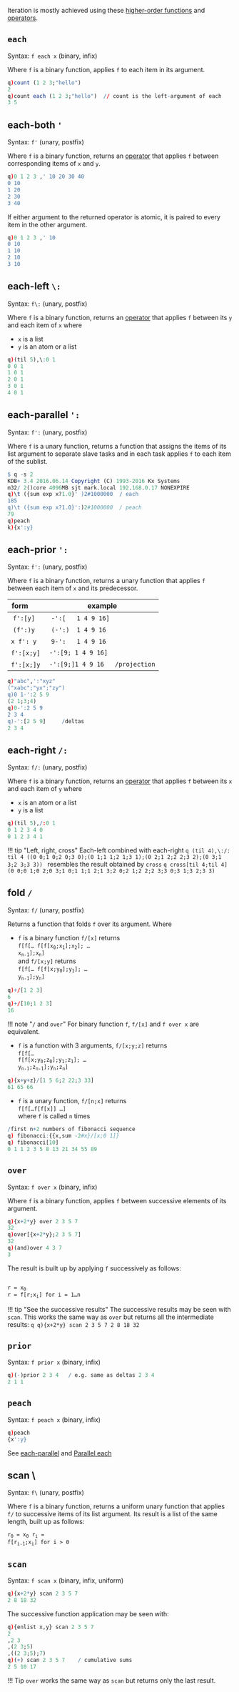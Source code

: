 Iteration is mostly achieved using these [higher-order functions](higher-order-functions) and [operators](operators). 

## `each` 

Syntax: `f each x` (binary, infix) 

Where `f` is a binary function, applies `f` to each item in its argument.
```q
q)count (1 2 3;"hello")
2
q)count each (1 2 3;"hello")  // count is the left-argument of each
3 5
```


## each-both `'`

Syntax: `f'` (unary, postfix)

Where `f` is a binary function, returns an [operator](operators) that applies `f` between corresponding items of `x` and `y`. 
```q
q)0 1 2 3 ,' 10 20 30 40
0 10
1 20
2 30
3 40
```
If either argument to the returned operator is atomic, it is paired to every item in the other argument.
```q
q)0 1 2 3 ,' 10
0 10
1 10
2 10
3 10
```


## each-left `\:`

Syntax: `f\:` (unary, postfix)

Where `f` is a binary function, returns an [operator](operators) that applies `f` between its `y` and each item of `x` where 

- `x` is a list
- `y` is an atom or a list

```q
q)(til 5),\:0 1
0 0 1
1 0 1
2 0 1
3 0 1
4 0 1
```


## each-parallel `':`

Syntax: `f':` (unary, postfix)

Where `f` is a unary function, returns a function that assigns the items of its list argument to separate slave tasks and in each task applies `f` to each item of the sublist. 
```q
$ q -s 2
KDB+ 3.4 2016.06.14 Copyright (C) 1993-2016 Kx Systems
m32/ 2()core 4096MB sjt mark.local 192.168.0.17 NONEXPIRE
q)\t ({sum exp x?1.0}' )2#1000000  / each
185
q)\t ({sum exp x?1.0}':)2#1000000  / peach
79
q)peach
k){x':y}
```


## each-prior `':`

Syntax: `f':`  (unary, postfix) 

Where `f` is a binary function, returns a unary function that applies `f` between each item of `x` and its predecessor.

| form       | example                         |
|------------|---------------------------------|
| `f':[y]`   | `-':[   1 4 9 16]`              |
| `(f':)y`   | `(-':)  1 4 9 16`               |
| `x f': y`  | `9-':   1 4 9 16`               |
| `f':[x;y]` | `-':[9; 1 4 9 16]`              |
| `f':[x;]y` | `-':[9;]1 4 9 16   /projection` |

```q
q)"abc",':"xyz"
("xabc";"yx";"zy")
q)0 1-':2 5 9
(2 1;3;4)
q)0-':2 5 9
2 3 4
q)-':[2 5 9]     /deltas
2 3 4
```


## each-right `/:` 

Syntax: `f/:` (unary, postfix)

Where `f` is a binary function, returns an [operator](operators) that applies `f` between its `x` and each item of `y` where 

- `x` is an atom or a list
- `y` is a list

```q
q)(til 5),/:0 1
0 1 2 3 4 0
0 1 2 3 4 1
```

!!! tip "Left, right, cross"
    Each-left combined with each-right
    ```q
    (til 4),\:/: til 4
    ((0 0;1 0;2 0;3 0);(0 1;1 1;2 1;3 1);(0 2;1 2;2 2;3 2);(0 3;1 3;2 3;3 3))
    ```
    resembles the result obtained by `cross`
    ```q
    cross[til 4;til 4]
    (0 0;0 1;0 2;0 3;1 0;1 1;1 2;1 3;2 0;2 1;2 2;2 3;3 0;3 1;3 2;3 3)
    ```


## fold `/`

Syntax: `f/`  (unary, postfix)

Returns a function that folds `f` over its argument. Where

- `f` is a binary function `f/[x]` returns  
<code>f[f[… f[f[x<sub>0</sub>;x<sub>1</sub>];x<sub>2</sub>]; … x<sub>n-1</sub>];x<sub>n</sub>]</code>  
and `f/[x;y]` returns  
<code>f[f[… f[f[x;y<sub>0</sub>];y<sub>1</sub>]; … y<sub>n-1</sub>];y<sub>n</sub>]</code> 
```q
q)+/[1 2 3]
6
q)+/[10;1 2 3]
16
```

!!! note "`/` and `over`"
    For binary function `f`, `f/[x]` and `f over x` are equivalent.

- `f` is a function with 3 arguments, `f/[x;y;z]` returns  
<code>f[f[… f[f[x;y<sub>0</sub>;z<sub>0</sub>];y<sub>1</sub>;z<sub>1</sub>]; … y<sub>n-1</sub>;z<sub>n-1</sub>];y<sub>n</sub>;z<sub>n</sub>]</code>
```q
q){x+y+z}/[1 5 6;2 22;3 33]
61 65 66
```

- `f` is a unary function, `f/[n;x]` returns  
<code>f[f[…f[f[x]] …]</code>  
where `f` is called `n` times
```q
/first n+2 numbers of fibonacci sequence
q) fibonacci:{{x,sum -2#x}/[x;0 1]}
q) fibonacci[10]
0 1 1 2 3 5 8 13 21 34 55 89
```


## `over`

Syntax: `f over x` (binary, infix) 

Where `f` is a binary function, applies `f` between successive elements of its argument. 
```q
q){x+2*y} over 2 3 5 7
32
q)over[{x+2*y};2 3 5 7]
32
q)(and)over 4 3 7
3
```
The result is built up by applying `f` successively as follows:
<pre><code>
r = x<sub>0</sub>
r = f[r;x<sub>i</sub>] for i = 1…n
</code></pre>

!!! tip "See the successive results"
    The successive results may be seen with `scan`. This works the same way as `over` but returns all the intermediate results:
    ```q
    q){x+2*y} scan 2 3 5 7
    2 8 18 32
    ```

## `prior` 

Syntax: `f prior x` (binary, infix) 

```q
q)(-)prior 2 3 4   / e.g. same as deltas 2 3 4
2 1 1
```


## `peach`

Syntax: `f peach x` (binary, infix) 

```q
q)peach
{x':y}
```

See [each-parallel](#each-parallel) and [Parallel each](peach)


## scan \

Syntax: `f\`  (unary, postfix) 

Where `f` is a binary function, returns a uniform unary function that applies `f/` to successive items of its list argument. Its result is a list of the same length, built up as follows:
<code><pre>r<sub>0</sub> = x<sub>0</sub>
r<sub>i</sub> = f[r<sub>i-1</sub>;x<sub>i</sub>] for i > 0</pre></code>


## `scan`

Syntax: `f scan x` (binary, infix, uniform)

```q
q){x+2*y} scan 2 3 5 7
2 8 18 32
```
The successive function application may be seen with:
```q
q){enlist x,y} scan 2 3 5 7
2
,2 3
,(2 3;5)
,((2 3;5);7)
q)(+) scan 2 3 5 7    / cumulative sums
2 5 10 17
```

!!! Tip 
    `over` works the same way as `scan` but returns only the last result.


